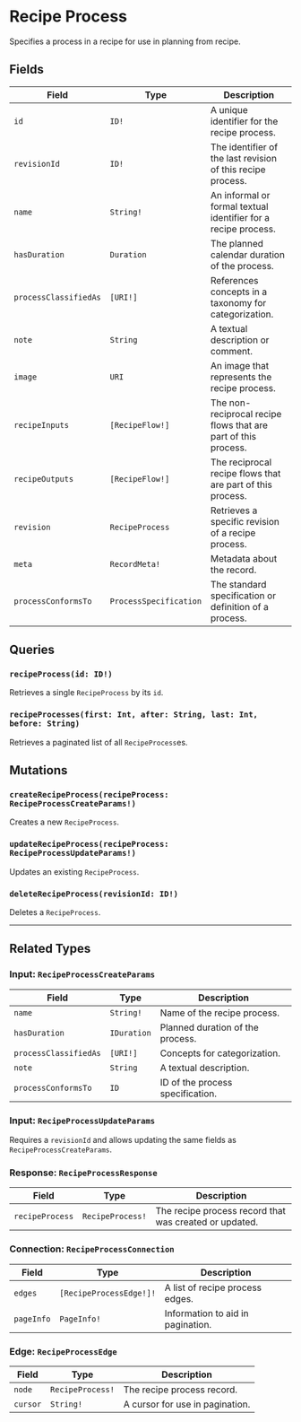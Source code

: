# Recipe Process

Specifies a process in a recipe for use in planning from recipe.

## Fields

| Field | Type | Description |
| ----- | ---- | ----------- |
| `id` | `ID!` | A unique identifier for the recipe process. |
| `revisionId` | `ID!` | The identifier of the last revision of this recipe process. |
| `name` | `String!` | An informal or formal textual identifier for a recipe process. |
| `hasDuration` | `Duration` | The planned calendar duration of the process. |
| `processClassifiedAs` | `[URI!]` | References concepts in a taxonomy for categorization. |
| `note` | `String` | A textual description or comment. |
| `image` | `URI` | An image that represents the recipe process. |
| `recipeInputs` | `[RecipeFlow!]` | The non-reciprocal recipe flows that are part of this process. |
| `recipeOutputs` | `[RecipeFlow!]` | The reciprocal recipe flows that are part of this process. |
| `revision` | `RecipeProcess` | Retrieves a specific revision of a recipe process. |
| `meta` | `RecordMeta!` | Metadata about the record. |
| `processConformsTo`| `ProcessSpecification` | The standard specification or definition of a process. |

## Queries

### `recipeProcess(id: ID!)`
Retrieves a single `RecipeProcess` by its `id`.

### `recipeProcesses(first: Int, after: String, last: Int, before: String)`
Retrieves a paginated list of all `RecipeProcess`es.

## Mutations

### `createRecipeProcess(recipeProcess: RecipeProcessCreateParams!)`
Creates a new `RecipeProcess`.

### `updateRecipeProcess(recipeProcess: RecipeProcessUpdateParams!)`
Updates an existing `RecipeProcess`.

### `deleteRecipeProcess(revisionId: ID!)`
Deletes a `RecipeProcess`.

---

## Related Types

### Input: `RecipeProcessCreateParams`
| Field | Type | Description |
| ----- | ---- | ----------- |
| `name` | `String!` | Name of the recipe process. |
| `hasDuration` | `IDuration` | Planned duration of the process. |
| `processClassifiedAs` | `[URI!]` | Concepts for categorization. |
| `note` | `String` | A textual description. |
| `processConformsTo` | `ID` | ID of the process specification. |

### Input: `RecipeProcessUpdateParams`
Requires a `revisionId` and allows updating the same fields as `RecipeProcessCreateParams`.

### Response: `RecipeProcessResponse`
| Field | Type | Description |
| ----- | ---- | ----------- |
| `recipeProcess` | `RecipeProcess!` | The recipe process record that was created or updated. |

### Connection: `RecipeProcessConnection`
| Field | Type | Description |
| ----- | ---- | ----------- |
| `edges` | `[RecipeProcessEdge!]!` | A list of recipe process edges. |
| `pageInfo` | `PageInfo!` | Information to aid in pagination. |

### Edge: `RecipeProcessEdge`
| Field | Type | Description |
| ----- | ---- | ----------- |
| `node` | `RecipeProcess!` | The recipe process record. |
| `cursor` | `String!` | A cursor for use in pagination. | 